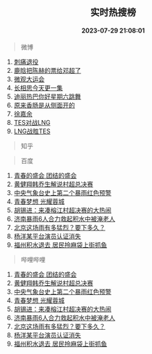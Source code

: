 <div align="center"><h2>实时热搜榜</h2><h4>2023-07-29 21:08:01</h4></div>

> 微博  

1. [刺痛退役](https://s.weibo.com/weibo?q=%23%E5%88%BA%E7%97%9B%E9%80%80%E5%BD%B9%23&t=31&band_rank=1&Refer=top)<br />
2. [鹿晗把陈赫的票给邓超了](https://s.weibo.com/weibo?q=%23%E9%B9%BF%E6%99%97%E6%8A%8A%E9%99%88%E8%B5%AB%E7%9A%84%E7%A5%A8%E7%BB%99%E9%82%93%E8%B6%85%E4%BA%86%23&t=31&band_rank=2&Refer=top)<br />
3. [微观大运会](https://s.weibo.com/weibo?q=%23%E5%BE%AE%E8%A7%82%E5%A4%A7%E8%BF%90%E4%BC%9A%23&t=31&band_rank=3&Refer=top)<br />
4. [长相思今天更一集](https://s.weibo.com/weibo?q=%23%E9%95%BF%E7%9B%B8%E6%80%9D%E4%BB%8A%E5%A4%A9%E6%9B%B4%E4%B8%80%E9%9B%86%23&t=31&band_rank=4&Refer=top)<br />
5. [迪丽热巴你好星期六跳舞](https://s.weibo.com/weibo?q=%23%E8%BF%AA%E4%B8%BD%E7%83%AD%E5%B7%B4%E4%BD%A0%E5%A5%BD%E6%98%9F%E6%9C%9F%E5%85%AD%E8%B7%B3%E8%88%9E%23&t=31&band_rank=5&Refer=top)<br />
6. [原来香肠是从侧面开的](https://s.weibo.com/weibo?q=%23%E5%8E%9F%E6%9D%A5%E9%A6%99%E8%82%A0%E6%98%AF%E4%BB%8E%E4%BE%A7%E9%9D%A2%E5%BC%80%E7%9A%84%23&t=31&band_rank=6&Refer=top)<br />
7. [徐嘉余](https://s.weibo.com/weibo?q=%E5%BE%90%E5%98%89%E4%BD%99&t=31&band_rank=7&Refer=top)<br />
8. [TES对战LNG](https://s.weibo.com/weibo?q=%23TES%E5%AF%B9%E6%88%98LNG%23&t=31&band_rank=8&Refer=top)<br />
9. [LNG战胜TES](https://s.weibo.com/weibo?q=%23LNG%E6%88%98%E8%83%9CTES%23&t=31&band_rank=9&Refer=top)<br />

> 知乎  


> 百度  

1. [青春的盛会 团结的盛会](https://www.baidu.com/s?wd=%E9%9D%92%E6%98%A5%E7%9A%84%E7%9B%9B%E4%BC%9A+%E5%9B%A2%E7%BB%93%E7%9A%84%E7%9B%9B%E4%BC%9A&sa=fyb_news&rsv_dl=fyb_news)<br />
2. [黄健翔韩乔生解说村超总决赛](https://www.baidu.com/s?wd=%E9%BB%84%E5%81%A5%E7%BF%94%E9%9F%A9%E4%B9%94%E7%94%9F%E8%A7%A3%E8%AF%B4%E6%9D%91%E8%B6%85%E6%80%BB%E5%86%B3%E8%B5%9B&sa=fyb_news&rsv_dl=fyb_news)<br />
3. [中央气象台史上第二个暴雨红色预警](https://www.baidu.com/s?wd=%E4%B8%AD%E5%A4%AE%E6%B0%94%E8%B1%A1%E5%8F%B0%E5%8F%B2%E4%B8%8A%E7%AC%AC%E4%BA%8C%E4%B8%AA%E6%9A%B4%E9%9B%A8%E7%BA%A2%E8%89%B2%E9%A2%84%E8%AD%A6&sa=fyb_news&rsv_dl=fyb_news)<br />
4. [青春梦想 光耀蓉城](https://www.baidu.com/s?wd=%E9%9D%92%E6%98%A5%E6%A2%A6%E6%83%B3+%E5%85%89%E8%80%80%E8%93%89%E5%9F%8E&sa=fyb_news&rsv_dl=fyb_news)<br />
5. [胡锡进：来凑榕江村超决赛的大热闹](https://www.baidu.com/s?wd=%E8%83%A1%E9%94%A1%E8%BF%9B%EF%BC%9A%E6%9D%A5%E5%87%91%E6%A6%95%E6%B1%9F%E6%9D%91%E8%B6%85%E5%86%B3%E8%B5%9B%E7%9A%84%E5%A4%A7%E7%83%AD%E9%97%B9&sa=fyb_news&rsv_dl=fyb_news)<br />
6. [济南暴雨6人合力救起积水中被淹老人](https://www.baidu.com/s?wd=%E6%B5%8E%E5%8D%97%E6%9A%B4%E9%9B%A86%E4%BA%BA%E5%90%88%E5%8A%9B%E6%95%91%E8%B5%B7%E7%A7%AF%E6%B0%B4%E4%B8%AD%E8%A2%AB%E6%B7%B9%E8%80%81%E4%BA%BA&sa=fyb_news&rsv_dl=fyb_news)<br />
7. [北京这场雨有多猛烈？要下多久？](https://www.baidu.com/s?wd=%E5%8C%97%E4%BA%AC%E8%BF%99%E5%9C%BA%E9%9B%A8%E6%9C%89%E5%A4%9A%E7%8C%9B%E7%83%88%EF%BC%9F%E8%A6%81%E4%B8%8B%E5%A4%9A%E4%B9%85%EF%BC%9F&sa=fyb_news&rsv_dl=fyb_news)<br />
8. [杨洋某平台演员认证消失](https://www.baidu.com/s?wd=%E6%9D%A8%E6%B4%8B%E6%9F%90%E5%B9%B3%E5%8F%B0%E6%BC%94%E5%91%98%E8%AE%A4%E8%AF%81%E6%B6%88%E5%A4%B1&sa=fyb_news&rsv_dl=fyb_news)<br />
9. [福州积水退去 居民拎麻袋上街抓鱼](https://www.baidu.com/s?wd=%E7%A6%8F%E5%B7%9E%E7%A7%AF%E6%B0%B4%E9%80%80%E5%8E%BB+%E5%B1%85%E6%B0%91%E6%8B%8E%E9%BA%BB%E8%A2%8B%E4%B8%8A%E8%A1%97%E6%8A%93%E9%B1%BC&sa=fyb_news&rsv_dl=fyb_news)<br />

> 哔哩哔哩  

1. [青春的盛会 团结的盛会](https://www.baidu.com/s?wd=%E9%9D%92%E6%98%A5%E7%9A%84%E7%9B%9B%E4%BC%9A+%E5%9B%A2%E7%BB%93%E7%9A%84%E7%9B%9B%E4%BC%9A&sa=fyb_news&rsv_dl=fyb_news)<br />
2. [黄健翔韩乔生解说村超总决赛](https://www.baidu.com/s?wd=%E9%BB%84%E5%81%A5%E7%BF%94%E9%9F%A9%E4%B9%94%E7%94%9F%E8%A7%A3%E8%AF%B4%E6%9D%91%E8%B6%85%E6%80%BB%E5%86%B3%E8%B5%9B&sa=fyb_news&rsv_dl=fyb_news)<br />
3. [中央气象台史上第二个暴雨红色预警](https://www.baidu.com/s?wd=%E4%B8%AD%E5%A4%AE%E6%B0%94%E8%B1%A1%E5%8F%B0%E5%8F%B2%E4%B8%8A%E7%AC%AC%E4%BA%8C%E4%B8%AA%E6%9A%B4%E9%9B%A8%E7%BA%A2%E8%89%B2%E9%A2%84%E8%AD%A6&sa=fyb_news&rsv_dl=fyb_news)<br />
4. [青春梦想 光耀蓉城](https://www.baidu.com/s?wd=%E9%9D%92%E6%98%A5%E6%A2%A6%E6%83%B3+%E5%85%89%E8%80%80%E8%93%89%E5%9F%8E&sa=fyb_news&rsv_dl=fyb_news)<br />
5. [胡锡进：来凑榕江村超决赛的大热闹](https://www.baidu.com/s?wd=%E8%83%A1%E9%94%A1%E8%BF%9B%EF%BC%9A%E6%9D%A5%E5%87%91%E6%A6%95%E6%B1%9F%E6%9D%91%E8%B6%85%E5%86%B3%E8%B5%9B%E7%9A%84%E5%A4%A7%E7%83%AD%E9%97%B9&sa=fyb_news&rsv_dl=fyb_news)<br />
6. [济南暴雨6人合力救起积水中被淹老人](https://www.baidu.com/s?wd=%E6%B5%8E%E5%8D%97%E6%9A%B4%E9%9B%A86%E4%BA%BA%E5%90%88%E5%8A%9B%E6%95%91%E8%B5%B7%E7%A7%AF%E6%B0%B4%E4%B8%AD%E8%A2%AB%E6%B7%B9%E8%80%81%E4%BA%BA&sa=fyb_news&rsv_dl=fyb_news)<br />
7. [北京这场雨有多猛烈？要下多久？](https://www.baidu.com/s?wd=%E5%8C%97%E4%BA%AC%E8%BF%99%E5%9C%BA%E9%9B%A8%E6%9C%89%E5%A4%9A%E7%8C%9B%E7%83%88%EF%BC%9F%E8%A6%81%E4%B8%8B%E5%A4%9A%E4%B9%85%EF%BC%9F&sa=fyb_news&rsv_dl=fyb_news)<br />
8. [杨洋某平台演员认证消失](https://www.baidu.com/s?wd=%E6%9D%A8%E6%B4%8B%E6%9F%90%E5%B9%B3%E5%8F%B0%E6%BC%94%E5%91%98%E8%AE%A4%E8%AF%81%E6%B6%88%E5%A4%B1&sa=fyb_news&rsv_dl=fyb_news)<br />
9. [福州积水退去 居民拎麻袋上街抓鱼](https://www.baidu.com/s?wd=%E7%A6%8F%E5%B7%9E%E7%A7%AF%E6%B0%B4%E9%80%80%E5%8E%BB+%E5%B1%85%E6%B0%91%E6%8B%8E%E9%BA%BB%E8%A2%8B%E4%B8%8A%E8%A1%97%E6%8A%93%E9%B1%BC&sa=fyb_news&rsv_dl=fyb_news)<br />
